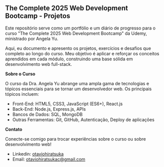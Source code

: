 ## The Complete 2025 Web Development Bootcamp - Projetos

Este repositório serve como um portfólio e um diário de progresso para o curso "The Complete 2025 Web Development Bootcamp" da Udemy, ministrado por Angela Yu.

Aqui, eu documento e apresento os projetos, exercícios e desafios que completo ao longo do curso. Meu objetivo é aplicar e reforçar os conceitos aprendidos em cada módulo, construindo uma base sólida em desenvolvimento web full-stack.

**Sobre o Curso**

O curso da Dra. Angela Yu abrange uma ampla gama de tecnologias e tópicos essenciais para se tornar um desenvolvedor web. Os principais tópicos incluem:

  * Front-End: HTML5, CSS3, JavaScript (ES6+), React.js
  *  Back-End: Node.js, Express.js, APIs
  * Bancos de Dados: SQL, MongoDB
  * Outras Ferramentas: Git, GitHub, Autenticação, Deploy de aplicações

**Contato**

Conecte-se comigo para trocar experiências sobre o curso ou sobre desenvolvimento web!
- Linkedin: [otaviohiratsuka](https://www.linkedin.com/in/ot%C3%A1vio-hiratsuka-camilo-045563287/)
- Email: otaviohiratsukac@gmail.com
